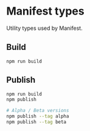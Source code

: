 # Manifest types

Utility types used by Manifest.

## Build

```
npm run build
```

## Publish

```bash
npm run build
npm publish

# Alpha / Beta versions
npm publish --tag alpha
npm publish --tag beta
```
